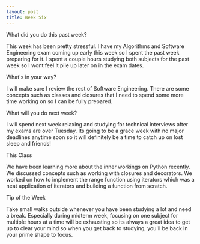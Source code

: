 ```yaml
---
layout: post
title: Week Six
---
```


What did you do this past week?

This week has been pretty stressful. I have my Algorithms and Software Engineering exam coming up early this week so I spent the past week preparing for it. I spent a couple hours studying both subjects for the past week so I wont feel it pile up later on in the exam dates. 

What's in your way?

I will make sure I review the rest of Software Engineering. There are some concepts such as classes and closures that I need to spend some more time working on so I can be fully prepared.

What will you do next week?

I will spend next week relaxing and studying for technical interviews after my exams are over Tuesday. Its going to be a grace week with no major deadlines anytime soon so it will definitely be a time to catch up on lost sleep and friends!

This Class

We have been learning more about the inner workings on Python recently. We discussed concepts such as working with closures and decorators. We worked on how to implement the range function using iterators which was a neat application of iterators and building a function from scratch.

Tip of the Week

Take small walks outside whenever you have been studying a lot and need a break. Especially during midterm week, focusing on one subject for multiple hours at a time will be exhausting so its always a great idea to get up to clear your mind so when you get back to studying, you'll be back in your prime shape to focus.


